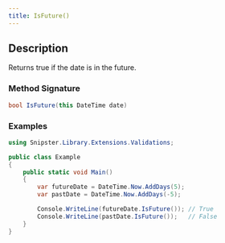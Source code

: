```yaml
---
title: IsFuture()
---
```


## Description
Returns true if the date is in the future.

### Method Signature

```csharp
bool IsFuture(this DateTime date)
```

### Examples

```csharp
using Snipster.Library.Extensions.Validations;

public class Example
{
    public static void Main()
    {
        var futureDate = DateTime.Now.AddDays(5);
        var pastDate = DateTime.Now.AddDays(-5);

        Console.WriteLine(futureDate.IsFuture()); // True
        Console.WriteLine(pastDate.IsFuture());   // False
    }
}
```